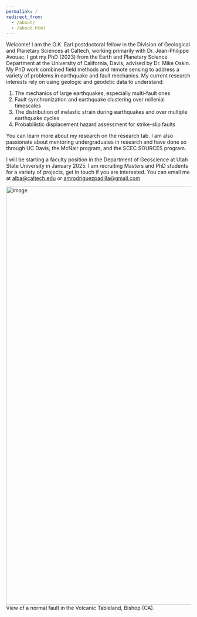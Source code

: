 ```yaml
---
permalink: /
redirect_from: 
  - /about/
  - /about.html
---
```


Welcome! I am the O.K. Earl postdoctoral fellow in the Division of Geological and Planetary Sciences at Caltech, working primarily with Dr. Jean-Philippe Avouac. I got my PhD (2023) from the Earth and Planetary Science Department at the University of California, Davis, advised by Dr. Mike Oskin. My PhD work combined field methods and remote sensing to address a variety of problems in earthquake and fault mechanics. My current research interests rely on using geologic and geodetic data to understand:

1. The mechanics of large earthquakes, especially multi-fault ones
2. Fault synchronization and earthquake clustering over millenial timescales
3. The distribution of inelastic strain during earthquakes and over multiple earthquake cycles
4. Probabilistic displacement hazard assessment for strike-slip faults

You can learn more about my research on the research tab. I am also passionate about mentoring undergraduates in research and have done so through UC Davis, the McNair program, and the SCEC SOURCES program.

I will be starting a faculty position in the Department of Geoscience at Utah State University in January 2025. I am recruiting Masters and PhD students for a variety of projects, get in touch if you are interested. You can email me at alba@caltech.edu or amrodriguezpadilla@gmail.com


<img width="1141" alt="image" src="https://github.com/absrp/albamrodriguez.github.io/assets/52015046/84a62990-196b-4156-9be6-10dce4c3f664">
View of a normal fault in the Volcanic Tableland, Bishop (CA).
